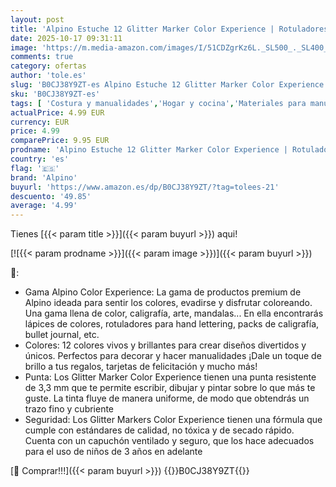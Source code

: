 ```yaml
---
layout: post
title: 'Alpino Estuche 12 Glitter Marker Color Experience | Rotuladores con purpurina para escribir y decorar | Colores vivos y brillantes | Punta 3 3 mm resistente | Efecto purpurina'
date: 2025-10-17 09:31:11
image: 'https://m.media-amazon.com/images/I/51CDZgrKz6L._SL500_._SL400_.jpg'
comments: true
category: ofertas
author: 'tole.es'
slug: 'B0CJ38Y9ZT-es Alpino Estuche 12 Glitter Marker Color Experience |...'
sku: 'B0CJ38Y9ZT-es'
tags: [ 'Costura y manualidades','Hogar y cocina','Materiales para manualidades','Purpurina para manualidades','alpino','rotuladores','🇪🇸', ]
actualPrice: 4.99 EUR
currency: EUR
price: 4.99
comparePrice: 9.95 EUR
prodname: 'Alpino Estuche 12 Glitter Marker Color Experience | Rotuladores con purpurina para escribir y decorar | Colores vivos y brillantes | Punta 3 3 mm resistente | Efecto purpurina'
country: 'es'
flag: '🇪🇸'
brand: 'Alpino'
buyurl: 'https://www.amazon.es/dp/B0CJ38Y9ZT/?tag=tolees-21'
descuento: '49.85'
average: '4.99'
---
```


Tienes [{{< param title >}}]({{< param buyurl >}}) aqui!

[![{{< param prodname >}}]({{< param image >}})]({{< param buyurl >}})

🔎:

- Gama Alpino Color Experience: La gama de productos premium de Alpino ideada para sentir los colores, evadirse y disfrutar coloreando. Una gama llena de color, caligrafía, arte, mandalas... En ella encontrarás lápices de colores, rotuladores para hand lettering, packs de caligrafía, bullet journal, etc.
- Colores: 12 colores vivos y brillantes para crear diseños divertidos y únicos. Perfectos para decorar y hacer manualidades ¡Dale un toque de brillo a tus regalos, tarjetas de felicitación y mucho más!
- Punta: Los Glitter Marker Color Experience tienen una punta resistente de 3,3 mm que te permite escribir, dibujar y pintar sobre lo que más te guste. La tinta fluye de manera uniforme, de modo que obtendrás un trazo fino y cubriente
- Seguridad: Los Glitter Markers Color Experience tienen una fórmula que cumple con estándares de calidad, no tóxica y de secado rápido. Cuenta con un capuchón ventilado y seguro, que los hace adecuados para el uso de niños de 3 años en adelante

[🛒 Comprar!!!]({{< param buyurl >}})
{{<world>}}B0CJ38Y9ZT{{</world>}}
